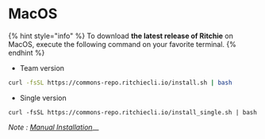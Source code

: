 # MacOS

{% hint style="info" %}
To download **the latest release of Ritchie** on MacOS, execute the following command on your favorite terminal.
{% endhint %}

* Team version

```bash
curl -fsSL https://commons-repo.ritchiecli.io/install.sh | bash
```

* Single version

```text
curl -fsSL https://commons-repo.ritchiecli.io/install_single.sh | bash
```

_Note :_ [_Manual Installation_](manual-installation.md)\_\_

